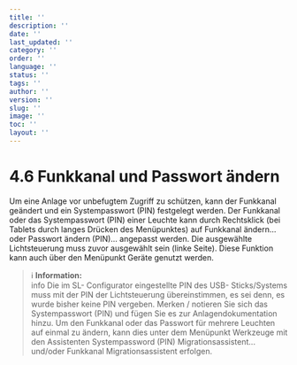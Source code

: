 ```yaml
---
title: ''
description: ''
date: ''
last_updated: ''
category: ''
order: ''
language: ''
status: ''
tags: ''
author: ''
version: ''
slug: ''
image: ''
toc: ''
layout: ''
---
```

# 4.6 Funkkanal und Passwort ändern

Um eine Anlage vor unbefugtem Zugriff zu schützen, kann der Funkkanal geändert und ein Systempasswort (PIN) festgelegt werden.
Der Funkkanal oder das Systempasswort (PIN) einer Leuchte kann durch Rechtsklick (bei Tablets durch langes Drücken des Menüpunktes) auf Funkkanal ändern… oder Passwort ändern (PIN)… angepasst werden. Die ausgewählte Lichtsteuerung muss zuvor ausgewählt sein (linke Seite).
Diese Funktion kann auch über den Menüpunkt Geräte genutzt werden.
> ℹ️ **Information:**  
> info
Die im SL- Configurator eingestellte PIN des USB- Sticks/Systems muss mit der PIN der Lichtsteuerung übereinstimmen, es sei denn, es wurde bisher keine PIN vergeben. Merken / notieren Sie sich das Systempasswort (PIN) und fügen Sie es zur Anlagendokumentation hinzu.
Um den Funkkanal oder das Passwort für mehrere Leuchten auf einmal zu ändern, kann dies unter dem Menüpunkt Werkzeuge mit den Assistenten Systempassword (PIN) Migrationsassistent... und/oder Funkkanal Migrationsassistent erfolgen.
